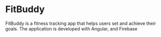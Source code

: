 # FitBuddy
FitBuddy is a fitness tracking app that helps users set and achieve their goals. The application is developed with Angular, and Firebase

